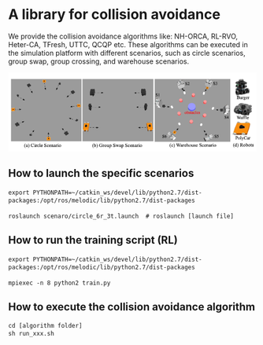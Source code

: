 # A library for collision avoidance
We provide the collision avoidance algorithms like: NH-ORCA, RL-RVO, Heter-CA, TFresh, UTTC, QCQP etc. These algorithms can be executed in the simulation platform with different scenarios, such as circle scenarios, group swap, group crossing, and warehouse scenarios.

<div align="center">
  <img src="docs/ca_scenarios.png">  
</div>

## How to launch the specific scenarios

    export PYTHONPATH=~/catkin_ws/devel/lib/python2.7/dist-packages:/opt/ros/melodic/lib/python2.7/dist-packages
    
    roslaunch scenaro/circle_6r_3t.launch  # roslaunch [launch file]
    
## How to run the training script  (RL)

    export PYTHONPATH=~/catkin_ws/devel/lib/python2.7/dist-packages:/opt/ros/melodic/lib/python2.7/dist-packages
    
    mpiexec -n 8 python2 train.py    

## How to execute the collision avoidance algorithm
    cd [algorithm folder]
    sh run_xxx.sh

